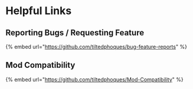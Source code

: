 # Helpful Links

## Reporting Bugs / Requesting Feature

{% embed url="https://github.com/tiltedphoques/bug-feature-reports" %}

## Mod Compatibility

{% embed url="https://github.com/tiltedphoques/Mod-Compatibility" %}
